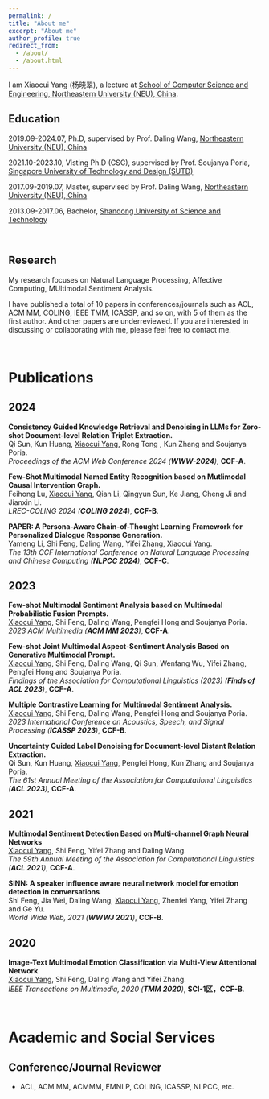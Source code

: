 ```yaml
---
permalink: /
title: "About me"
excerpt: "About me"
author_profile: true
redirect_from: 
  - /about/
  - /about.html
---
```



I am Xiaocui Yang (杨晓翠), a lecture at [School of Computer Science and Engineering, Northeastern University (NEU), China](https://www.neu.edu.cn/). 

## Education

2019.09-2024.07, Ph.D, supervised by Prof. Daling Wang, [Northeastern University (NEU), China](https://www.neu.edu.cn/)

2021.10-2023.10, Visting Ph.D (CSC), supervised by Prof. Soujanya Poria, [Singapore University of Technology and Design (SUTD)](https://www.sutd.edu.sg/)

2017.09-2019.07, Master, supervised by Prof. Daling Wang, [Northeastern University (NEU), China](https://www.neu.edu.cn/)

2013.09-2017.06, Bachelor, [Shandong University of Science and Technology](https://www.sdust.edu.cn/)

<br>


## Research

My research focuses on Natural Language Processing, Affective Computing, MUltimodal Sentiment Analysis. 

I have published a total of 10 papers in conferences/journals such as ACL, ACM MM, COLING, IEEE TMM, ICASSP, and so on, with 5 of them as the first author. And other papers are underreviewed.
If you are interested in discussing or collaborating with me, please feel free to contact me.


<br>

# Publications


## 2024

**Consistency Guided Knowledge Retrieval and Denoising in LLMs for Zero-shot Document-level Relation Triplet Extraction.**<br>
Qi Sun, Kun Huang, <u>Xiaocui Yang</u>, Rong Tong , Kun Zhang and Soujanya Poria.<br>
*Proceedings of the ACM Web Conference 2024 (**WWW-2024**)*, **CCF-A**.<br>

**Few-Shot Multimodal Named Entity Recognition based on Mutlimodal Causal Intervention Graph.**<br>
Feihong Lu, <u>Xiaocui Yang</u>, Qian Li, Qingyun Sun, Ke Jiang, Cheng Ji and Jianxin Li.<br>
*LREC-COLING 2024 (**COLING 2024**)*, **CCF-B**.<br>

**PAPER: A Persona-Aware Chain-of-Thought Learning Framework for Personalized Dialogue Response Generation.**<br>
Yameng Li, Shi Feng, Daling Wang, Yifei Zhang, <u>Xiaocui Yang</u>.<br>
*The 13th CCF International Conference on Natural Language Processing and Chinese Computing (**NLPCC 2024**)*, **CCF-C**. <br>

## 2023

**Few-shot Multimodal Sentiment Analysis based on Multimodal Probabilistic Fusion Prompts.**<br>
<u>Xiaocui Yang</u>, Shi Feng, Daling Wang, Pengfei Hong and Soujanya Poria.<br>
*2023 ACM Multimedia (**ACM MM 2023**)*, **CCF-A**. <br>

**Few-shot Joint Multimodal Aspect-Sentiment Analysis Based on Generative Multimodal Prompt.**<br> 
<u>Xiaocui Yang</u>, Shi Feng, Daling Wang, Qi Sun, Wenfang Wu, Yifei Zhang, Pengfei Hong and Soujanya Poria.<br>
*Findings of the Association for Computational Linguistics (2023) (**Finds of ACL 2023**)*, **CCF-A**. <br>

**Multiple Contrastive Learning for Multimodal Sentiment Analysis.**<br>
<u>Xiaocui Yang</u>, Shi Feng, Daling Wang, Pengfei Hong and Soujanya Poria.<br>
*2023 International Conference on Acoustics, Speech, and Signal Processing (**ICASSP 2023**)*, **CCF-B**.<br>

**Uncertainty Guided Label Denoising for Document-level Distant Relation Extraction.**<br>
Qi Sun, Kun Huang, <u>Xiaocui Yang</u>, Pengfei Hong, Kun Zhang and Soujanya Poria.<br>
*The 61st Annual Meeting of the Association for Computational Linguistics (**ACL 2023**)*, **CCF-A**. <br>

## 2021

**Multimodal Sentiment Detection Based on Multi-channel Graph Neural Networks**<br>
<u>Xiaocui Yang</u>, Shi Feng, Yifei Zhang and Daling Wang.<br>
*The 59th Annual Meeting of the Association for Computational Linguistics (**ACL 2021**)*, **CCF-A**. <br>

**SINN: A speaker influence aware neural network model for emotion detection in conversations**<br>
Shi Feng, Jia Wei, Daling Wang, <u>Xiaocui Yang</u>, Zhenfei Yang, Yifei Zhang and Ge Yu.<br>
*World Wide Web, 2021 (**WWWJ 2021**)*, **CCF-B**.

## 2020

**Image-Text Multimodal Emotion Classification via Multi-View Attentional Network**<br>
<u>Xiaocui Yang</u>, Shi Feng, Daling Wang and Yifei Zhang.<br>
*IEEE Transactions on Multimedia, 2020 (**TMM 2020**)*, **SCI-1区，CCF-B**.

  

<br>

# Academic and Social Services

## Conference/Journal Reviewer

- ACL, ACM MM, ACMMM, EMNLP, COLING, ICASSP, NLPCC, etc.


